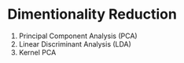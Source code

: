 # Dimentionality Reduction

1. Principal Component Analysis (PCA)
2. Linear Discriminant Analysis (LDA)
3. Kernel PCA
